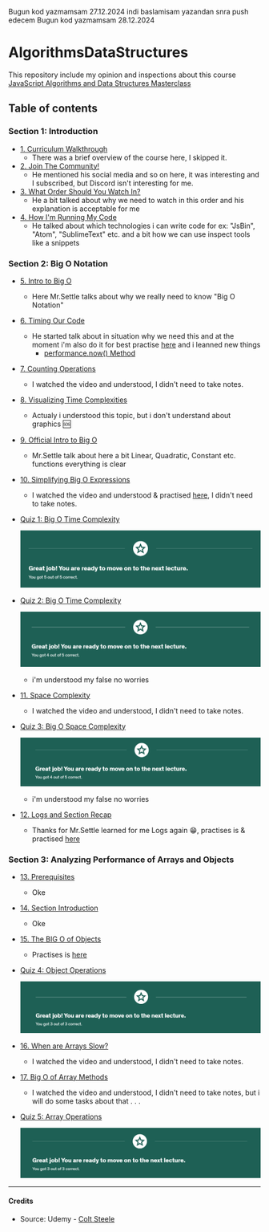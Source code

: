 Bugun kod yazmamsam 27.12.2024 indi baslamisam yazandan snra push edecem
Bugun kod yazmamsam 28.12.2024 


# AlgorithmsDataStructures
This repository include my opinion and inspections about this course [JavaScript Algorithms and Data Structures Masterclass](https://www.udemy.com/course/js-algorithms-and-data-structures-masterclass/?couponCode=JUST4U02223)

## Table of contents
### Section 1: Introduction
- [1. Curriculum Walkthrough](https://www.udemy.com/course/js-algorithms-and-data-structures-masterclass/learn/lecture/8344040#content)
    - There was a brief overview of the course here, I skipped it.
- [2. Join The Community!](https://www.udemy.com/course/js-algorithms-and-data-structures-masterclass/learn/lecture/35421946#content)
    - He mentioned his social media and so on here, it was interesting and I subscribed, but Discord isn't interesting for me.
- [3. What Order Should You Watch In?](https://www.udemy.com/course/js-algorithms-and-data-structures-masterclass/learn/lecture/8344034#content)
  - He a bit talked about why we need to watch in this order and his explanation is acceptable for me
- [4. How I'm Running My Code](https://www.udemy.com/course/js-algorithms-and-data-structures-masterclass/learn/lecture/9816126#content)
    - He talked about which technologies i can write code for ex: "JsBin", "Atom", "SublimeText" etc. and a bit how we can use inspect tools like a snippets

### Section 2: Big O Notation
- [5. Intro to Big O](https://www.udemy.com/course/js-algorithms-and-data-structures-masterclass/learn/lecture/8344044#content)
    - Here Mr.Settle talks about why we really need to know "Big O Notation"
- [6. Timing Our Code](https://www.udemy.com/course/js-algorithms-and-data-structures-masterclass/learn/lecture/8344046#content)
    - He started talk about in situation why we need this and at the moment i'm also do it for best practise [here](./BigONotation/example_001.js) and i leanned new things
      - [performance.now() Method](https://www.geeksforgeeks.org/javascript-performance-now-method/)
- [7. Counting Operations](https://www.udemy.com/course/js-algorithms-and-data-structures-masterclass/learn/lecture/8344048#content)
    - I watched the video and understood, I didn't need to take notes. 
- [8. Visualizing Time Complexities](https://www.udemy.com/course/js-algorithms-and-data-structures-masterclass/learn/lecture/8344026#content)
    - Actualy i understood this topic, but i don't understand about graphics 🆘
- [9. Official Intro to Big O](https://www.udemy.com/course/js-algorithms-and-data-structures-masterclass/learn/lecture/11069998#content)
    - Mr.Settle talk about here a bit Linear, Quadratic, Constant etc. functions everything is clear
- [10. Simplifying Big O Expressions](https://www.udemy.com/course/js-algorithms-and-data-structures-masterclass/learn/lecture/11070006#content)
    - I watched the video and understood & practised [here](./BigONotation/example_002.js), I didn't need to take notes.
- [Quiz 1: Big O Time Complexity](https://www.udemy.com/course/js-algorithms-and-data-structures-masterclass/learn/quiz/4412974#content)

  ![](./Storage/screenshot_001.png)
- [Quiz 2: Big O Time Complexity](https://www.udemy.com/course/js-algorithms-and-data-structures-masterclass/learn/quiz/4412976#content)

  ![](./Storage/screenshot_002.png)
  - i'm understood my false no worries
- [11. Space Complexity](https://www.udemy.com/course/js-algorithms-and-data-structures-masterclass/learn/lecture/8344050#content)
    - I watched the video and understood, I didn't need to take notes.
- [Quiz 3: Big O Space Complexity](https://www.udemy.com/course/js-algorithms-and-data-structures-masterclass/learn/quiz/4412978#content)

  ![](./Storage/screenshot_003.png)
  - i'm understood my false no worries    
- [12. Logs and Section Recap](https://www.udemy.com/course/js-algorithms-and-data-structures-masterclass/learn/lecture/11198496#content)
    - Thanks for Mr.Settle learned for me Logs again 😁, practises is  & practised [here](./BigONotation/example_003.js)

### Section 3: Analyzing Performance of Arrays and Objects
- [13. Prerequisites](https://www.udemy.com/course/js-algorithms-and-data-structures-masterclass/learn/lecture/11198496#content)
    - Oke 
- [14. Section Introduction](https://www.udemy.com/course/js-algorithms-and-data-structures-masterclass/learn/lecture/8344072#content)
    - Oke 
- [15. The BIG O of Objects](https://www.udemy.com/course/js-algorithms-and-data-structures-masterclass/learn/lecture/8344084#content)
    - Practises is [here](./ArraysObjects/example_001.js)
- [Quiz 4: Object Operations](https://www.udemy.com/course/js-algorithms-and-data-structures-masterclass/learn/quiz/424804#content)

  ![](./Storage/screenshot_004.png)
- [16. When are Arrays Slow?](https://www.udemy.com/course/js-algorithms-and-data-structures-masterclass/learn/lecture/8344074#content)
    - I watched the video and understood, I didn't need to take notes. 
- [17. Big O of Array Methods](https://www.udemy.com/course/js-algorithms-and-data-structures-masterclass/learn/quiz/424802#content)
    - I watched the video and understood, I didn't need to take notes, but i will do some tasks about that . . .
- [Quiz 5: Array Operations](https://www.udemy.com/course/js-algorithms-and-data-structures-masterclass/learn/quiz/424804#content)

  ![](./Storage/screenshot_005.png)



------------------------------------------------------------------
#### Credits
- Source: Udemy - [Colt Steele](https://www.udemy.com/course/js-algorithms-and-data-structures-masterclass/?couponCode=ST12MT122624)
